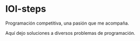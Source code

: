 # IOI-steps
Programación competitiva, una pasión que me acompaña.

Aquí dejo soluciones a diversos problemas de programación.
